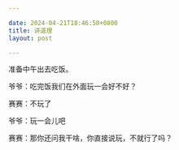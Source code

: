 ```yaml
---

date: 2024-04-21T18:46:50+0800
title: 讲道理
layout: post

---
```


准备中午出去吃饭。

爷爷：吃完饭我们在外面玩一会好不好？

赛赛：不玩了

爷爷：玩一会儿吧

赛赛：那你还问我干啥，你直接说玩，不就行了吗？
